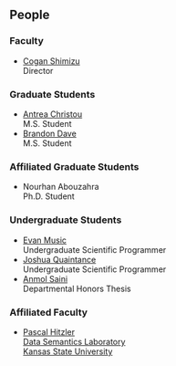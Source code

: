 ## People

### Faculty
* [Cogan Shimizu](https://coganshimizu.com) <br> Director

### Graduate Students
* [Antrea Christou](https://github.com/antreac) <br> M.S. Student
* [Brandon Dave](https://github.com/threefinbdd) <br> M.S. Student

### Affiliated Graduate Students
* Nourhan Abouzahra <br> Ph.D. Student

### Undergraduate Students
* [Evan Music](https://github.com/EvanMusic14) <br> Undergraduate Scientific Programmer
* [Joshua Quaintance](https://github.com/JoshQuaintance) <br> Undergraduate Scientific Programmer
* [Anmol Saini](https://github.com/L30N1DAS) <br> Departmental Honors Thesis

### Affiliated Faculty
* [Pascal Hitzler](https://pascal-hitzler.de) <br> [Data Semantics Laboratory](https://daselab.org/) <br> [Kansas State University](https://k-state.edu)
